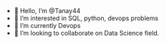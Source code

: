 - 👋 Hello, I’m @Tanay44
- 👀 I’m interested in SQL, python, devops problems
- 🌱 I’m currently Devops
- 💞️ I’m looking to collaborate on Data Science field.

<!---
Tanay44/Tanay44 is a ✨ special ✨ repository because its `README.md` (this file) appears on your GitHub profile.
You can click the Preview link to take a look at your changes.
--->

